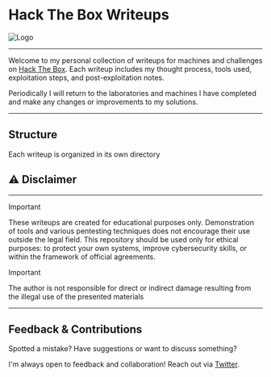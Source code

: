 # Hack The Box Writeups

<img src="./screenshots/hackthebox_logo.png" alt="Logo"/>

---
Welcome to my personal collection of writeups for machines and challenges on [Hack The Box](https://hackthebox.com/).
Each writeup includes my thought process, tools used, exploitation steps, and post-exploitation notes.

Periodically I will return to the laboratories and machines I have completed and make any changes or improvements to my solutions.

---

## Structure

Each writeup is organized in its own directory


## ⚠️ Disclaimer

---
> [!IMPORTANT]
> These writeups are created for educational purposes only. Demonstration of tools and various pentesting techniques does not encourage their use outside the legal field.
> This repository should be used only for ethical purposes: to protect your own systems, improve cybersecurity skills, or within the framework of official agreements.

> [!IMPORTANT]
> The author is not responsible for direct or indirect damage resulting from the illegal use of the presented materials

---

## Feedback & Contributions

Spotted a mistake? Have suggestions or want to discuss something?

I'm always open to feedback and collaboration!
Reach out via [Twitter](https://x.com/sonyaflower995).

